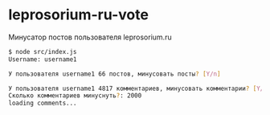 # leprosorium-ru-vote
Минусатор постов пользователя leprosorium.ru

```bash
$ node src/index.js 
Username: username1

У пользователя username1 66 постов, минусовать посты? [Y/n] 

У пользователя username1 4817 комментариев, минусовать комментарии? [Y/n] Y
Cколько комментариев минуснуть?: 2000
loading comments...
```
